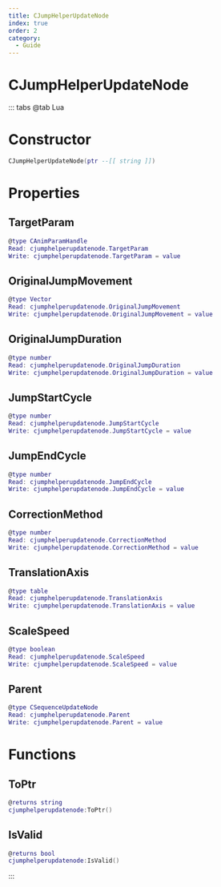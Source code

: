 ```yaml
---
title: CJumpHelperUpdateNode
index: true
order: 2
category:
  - Guide
---
```


# CJumpHelperUpdateNode

::: tabs
@tab Lua
# Constructor
```lua
CJumpHelperUpdateNode(ptr --[[ string ]])
```
# Properties
## TargetParam 
```lua
@type CAnimParamHandle
Read: cjumphelperupdatenode.TargetParam
Write: cjumphelperupdatenode.TargetParam = value
```
## OriginalJumpMovement 
```lua
@type Vector
Read: cjumphelperupdatenode.OriginalJumpMovement
Write: cjumphelperupdatenode.OriginalJumpMovement = value
```
## OriginalJumpDuration 
```lua
@type number
Read: cjumphelperupdatenode.OriginalJumpDuration
Write: cjumphelperupdatenode.OriginalJumpDuration = value
```
## JumpStartCycle 
```lua
@type number
Read: cjumphelperupdatenode.JumpStartCycle
Write: cjumphelperupdatenode.JumpStartCycle = value
```
## JumpEndCycle 
```lua
@type number
Read: cjumphelperupdatenode.JumpEndCycle
Write: cjumphelperupdatenode.JumpEndCycle = value
```
## CorrectionMethod 
```lua
@type number
Read: cjumphelperupdatenode.CorrectionMethod
Write: cjumphelperupdatenode.CorrectionMethod = value
```
## TranslationAxis 
```lua
@type table
Read: cjumphelperupdatenode.TranslationAxis
Write: cjumphelperupdatenode.TranslationAxis = value
```
## ScaleSpeed 
```lua
@type boolean
Read: cjumphelperupdatenode.ScaleSpeed
Write: cjumphelperupdatenode.ScaleSpeed = value
```
## Parent 
```lua
@type CSequenceUpdateNode
Read: cjumphelperupdatenode.Parent
Write: cjumphelperupdatenode.Parent = value
```
# Functions
## ToPtr
```lua
@returns string
cjumphelperupdatenode:ToPtr()
```
## IsValid
```lua
@returns bool
cjumphelperupdatenode:IsValid()
```

:::
